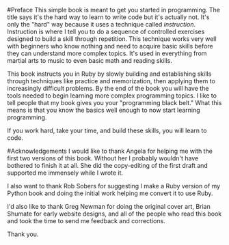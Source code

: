 #Preface
This simple book is meant to get you started in programming. The title says it's 
the hard way to learn to write code but it's actually not. It's only the "hard" 
way because it uses a technique called *instruction*. Instruction is where I tell 
you to do a sequence of controlled exercises designed to build a skill through 
repetition. This technique works very well with beginners who know nothing and 
need to acquire basic skills before they can understand more complex topics. It's 
used in everything from martial arts to music to even basic math and reading skills.

This book instructs you in Ruby by slowly building and establishing skills through 
techniques like practice and memorization, then applying them to increasingly 
difficult problems. By the end of the book you will have the tools needed to begin 
learning more complex programming topics. I like to tell people that my book gives 
you your "programming black belt." What this means is that you know the basics well 
enough to now start learning programming.

If you work hard, take your time, and build these skills, you will learn to code.

#Acknowledgements
I would like to thank Angela for helping me with the first two versions of this 
book. Without her I probably wouldn't have bothered to finish it at all. She did 
the copy-editing of the first draft and supported me immensely while I wrote it.

I also want to thank Rob Sobers for suggesting I make a Ruby version of my Python 
book and doing the initial work helping me convert it to use Ruby.

I'd also like to thank Greg Newman for doing the original cover art, Brian Shumate 
for early website designs, and all of the people who read this book and took the 
time to send me feedback and corrections.

Thank you.